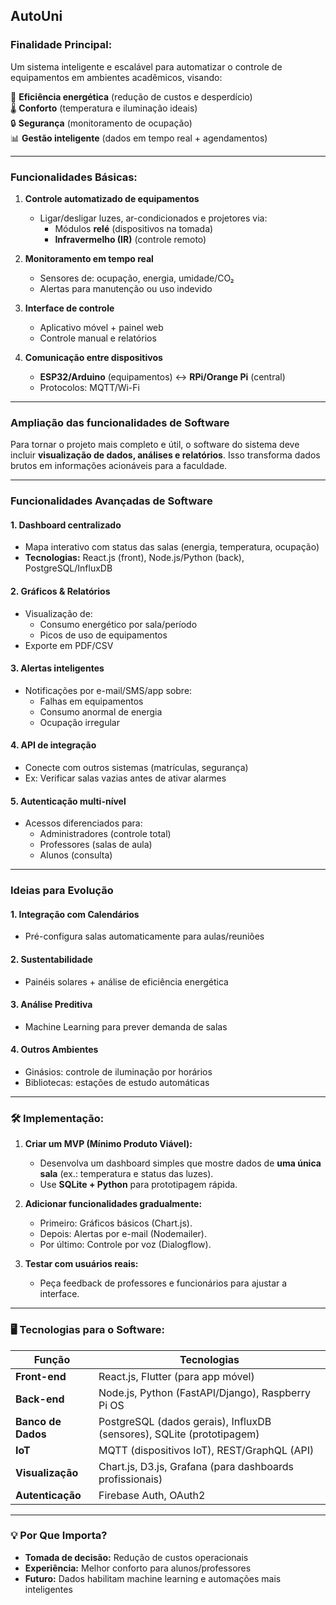 ## AutoUni

### Finalidade Principal:
Um sistema inteligente e escalável para automatizar o controle de equipamentos em ambientes acadêmicos, visando:

🔋 **Eficiência energética** (redução de custos e desperdício)  
🌡️ **Conforto** (temperatura e iluminação ideais)  
🔒 **Segurança** (monitoramento de ocupação)  
📊 **Gestão inteligente** (dados em tempo real + agendamentos)

---

### **Funcionalidades Básicas:**

1. **Controle automatizado de equipamentos**
   - Ligar/desligar luzes, ar-condicionados e projetores via:
     - Módulos **relé** (dispositivos na tomada)  
     - **Infravermelho (IR)** (controle remoto)

2. **Monitoramento em tempo real**
   - Sensores de: ocupação, energia, umidade/CO₂  
   - Alertas para manutenção ou uso indevido

3. **Interface de controle**
   - Aplicativo móvel + painel web  
   - Controle manual e relatórios

4. **Comunicação entre dispositivos**
   - **ESP32/Arduino** (equipamentos) ↔ **RPi/Orange Pi** (central)  
   - Protocolos: MQTT/Wi-Fi


---

### **Ampliação das funcionalidades de Software**  

Para tornar o projeto mais completo e útil, o software do sistema deve incluir **visualização de dados, análises e relatórios**. Isso transforma dados brutos em informações acionáveis para a faculdade.  

---


### **Funcionalidades Avançadas de Software**  

#### **1. Dashboard centralizado**  
- Mapa interativo com status das salas (energia, temperatura, ocupação)  
- **Tecnologias:** React.js (front), Node.js/Python (back), PostgreSQL/InfluxDB  

#### **2. Gráficos & Relatórios**  
- Visualização de:  
  - Consumo energético por sala/período  
  - Picos de uso de equipamentos  
- Exporte em PDF/CSV  

#### **3. Alertas inteligentes**  
- Notificações por e-mail/SMS/app sobre:  
  - Falhas em equipamentos  
  - Consumo anormal de energia  
  - Ocupação irregular  

#### **4. API de integração**  
- Conecte com outros sistemas (matrículas, segurança)  
- Ex: Verificar salas vazias antes de ativar alarmes  

#### **5. Autenticação multi-nível**  
- Acessos diferenciados para:  
  - Administradores (controle total)  
  - Professores (salas de aula)  
  - Alunos (consulta)  

---

### **Ideias para Evolução**  

#### **1. Integração com Calendários**  
- Pré-configura salas automaticamente para aulas/reuniões  

#### **2. Sustentabilidade**  
- Painéis solares + análise de eficiência energética  

#### **3. Análise Preditiva**  
- Machine Learning para prever demanda de salas  

#### **4. Outros Ambientes**  
- Ginásios: controle de iluminação por horários  
- Bibliotecas: estações de estudo automáticas  

---

### **🛠️ Implementação:**  
1. **Criar um MVP (Mínimo Produto Viável):**  
   - Desenvolva um dashboard simples que mostre dados de **uma única sala** (ex.: temperatura e status das luzes).  
   - Use **SQLite + Python** para prototipagem rápida.  

2. **Adicionar funcionalidades gradualmente:**  
   - Primeiro: Gráficos básicos (Chart.js).  
   - Depois: Alertas por e-mail (Nodemailer).  
   - Por último: Controle por voz (Dialogflow).  

3. **Testar com usuários reais:**  
   - Peça feedback de professores e funcionários para ajustar a interface.  

---


### **🖥️ Tecnologias para o Software:**  
| Função               | Tecnologias                                                                 |  
|----------------------|-----------------------------------------------------------------------------|  
| **Front-end**        | React.js, Flutter (para app móvel)                                          |  
| **Back-end**         | Node.js, Python (FastAPI/Django), Raspberry Pi OS                           |  
| **Banco de Dados**   | PostgreSQL (dados gerais), InfluxDB (sensores), SQLite (prototipagem)       |  
| **IoT**      | MQTT (dispositivos IoT), REST/GraphQL (API)                                 |  
| **Visualização**     | Chart.js, D3.js, Grafana (para dashboards profissionais)                    |  
| **Autenticação**     | Firebase Auth, OAuth2                                                       |


---


### **💡 Por Que Importa?**  
- **Tomada de decisão:** Redução de custos operacionais  
- **Experiência:** Melhor conforto para alunos/professores  
- **Futuro:** Dados habilitam machine learning e automações mais inteligentes  
